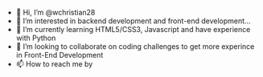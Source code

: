 - 👋 Hi, I’m @wchristian28
- 👀 I’m interested in backend development and front-end development...
- 🌱 I’m currently learning HTML5/CSS3, Javascript and have experience with Python
- 💞️ I’m looking to collaborate on coding challenges to get more experince in Front-End Development
- 📫 How to reach me by 

<!---
wchristian28/wchristian28 is a ✨ special ✨ repository because its `README.md` (this file) appears on your GitHub profile.
You can click the Preview link to take a look at your changes.
--->
